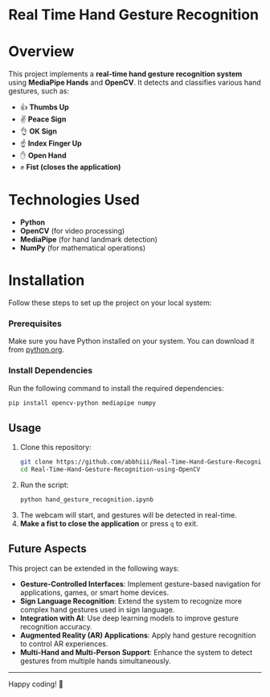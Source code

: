 # Real Time Hand Gesture Recognition 

# Overview

This project implements a **real-time hand gesture recognition system** using **MediaPipe Hands** and **OpenCV**. It detects and classifies various hand gestures, such as:

- 👍 **Thumbs Up**
- ✌️ **Peace Sign**
- 👌 **OK Sign**
- ☝️ **Index Finger Up**
- ✋ **Open Hand**
- ✊ **Fist (closes the application)**

# **Technologies Used**

- **Python**
- **OpenCV** (for video processing)
- **MediaPipe** (for hand landmark detection)
- **NumPy** (for mathematical operations)

# Installation

Follow these steps to set up the project on your local system:

### Prerequisites

Make sure you have Python installed on your system. You can download it from [python.org](https://www.python.org/downloads/).

### Install Dependencies

Run the following command to install the required dependencies:

```bash
pip install opencv-python mediapipe numpy
```

## Usage

1. Clone this repository:
   ```bash
   git clone https://github.com/abbhiii/Real-Time-Hand-Gesture-Recognition-using-OpenCV.git
   cd Real-Time-Hand-Gesture-Recognition-using-OpenCV
   ```
2. Run the script:
   ```bash
   python hand_gesture_recognition.ipynb
   ```
3. The webcam will start, and gestures will be detected in real-time.
4. **Make a fist to close the application** or press `q` to exit.

## Future Aspects

This project can be extended in the following ways:

- **Gesture-Controlled Interfaces**: Implement gesture-based navigation for applications, games, or smart home devices.
- **Sign Language Recognition**: Extend the system to recognize more complex hand gestures used in sign language.
- **Integration with AI**: Use deep learning models to improve gesture recognition accuracy.
- **Augmented Reality (AR) Applications**: Apply hand gesture recognition to control AR experiences.
- **Multi-Hand and Multi-Person Support**: Enhance the system to detect gestures from multiple hands simultaneously.

---

Happy coding! 🚀

